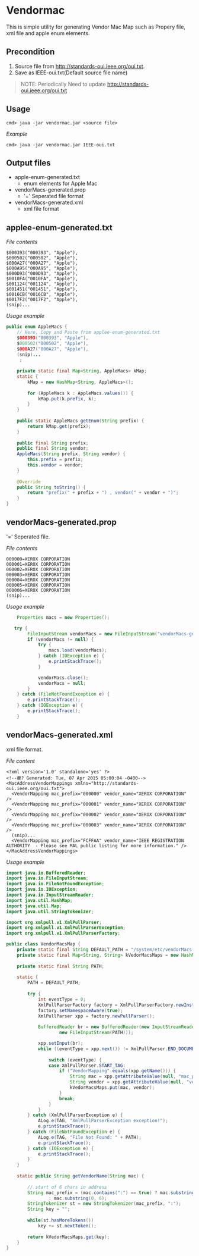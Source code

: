Vendormac
=========

 This is simple utility for generating Vendor Mac Map such as Propery file, xml file and apple enum elements.

Precondition
------------

 1. Source file from http://standards-oui.ieee.org/oui.txt.
 2. Save as IEEE-oui.txt(Default source file name)
 
> NOTE: Periodically Need to update http://standards-oui.ieee.org/oui.txt 


Usage
-----

```
cmd> java -jar vendormac.jar <source file>
```

*Example*
```
cmd> java -jar vendormac.jar IEEE-oui.txt
```

Output files
------------

* apple-enum-generated.txt
	- enum elements for Apple Mac
* vendorMacs-generated.prop
	- '=' Seperated file format
* vendorMacs-generated.xml
	- xml file format

applee-enum-generated.txt
-----------------------------

*File contents*
```
$000393("000393", "Apple"),
$000502("000502", "Apple"),
$000A27("000A27", "Apple"),
$000A95("000A95", "Apple"),
$000D93("000D93", "Apple"),
$0010FA("0010FA", "Apple"),
$001124("001124", "Apple"),
$001451("001451", "Apple"),
$0016CB("0016CB", "Apple"),
$0017F2("0017F2", "Apple"),
(snip)...
```


*Usage example*
```java
public enum AppleMacs {
    // Here, Copy and Paste from applee-enum-generated.txt
    $000393("000393", "Apple"),
    $000502("000502", "Apple"),
    $000A27("000A27", "Apple"),
    (snip)...
     ;
    
    private static final Map<String, AppleMacs> kMap;
    static {
        kMap = new HashMap<String, AppleMacs>();
        
        for (AppleMacs k : AppleMacs.values()) {
            kMap.put(k.prefix, k);
        }
    }
    
    public static AppleMacs getEnum(String prefix) {
        return kMap.get(prefix);
    }
    
    public final String prefix;
    public final String vendor;
    AppleMacs(String prefix, String vendor) {
        this.prefix = prefix;
        this.vendor = vendor;
    }
    
    @Override
    public String toString() {
        return "prefix(" + prefix + ") , vendor(" + vendor + ")";
    }
}
```

vendorMacs-generated.prop
-------------------------
'=' Seperated file.

*File contents*
```
000000=XEROX CORPORATION
000001=XEROX CORPORATION
000002=XEROX CORPORATION
000003=XEROX CORPORATION
000004=XEROX CORPORATION
000005=XEROX CORPORATION
000006=XEROX CORPORATION 
(snip)...
```

*Usage example*
```java
    Properties macs = new Properties();

   try {
        FileInputStream vendorMacs = new FileInputStream("vendorMacs-generated.prop");
        if (vendorMacs != null) {
            try {
                macs.load(vendorMacs);
            } catch (IOException e) {
                e.printStackTrace();
            }

            vendorMacs.close();
            vendorMacs = null;
        }
    } catch (FileNotFoundException e) {
        e.printStackTrace();
    } catch (IOException e) {
        e.printStackTrace();
    } 
```

vendorMacs-generated.xml
------------------------
xml file format.

*File content*
```
<?xml version='1.0' standalone='yes' ?>
<!--癤? Generated: Tue, 07 Apr 2015 05:00:04 -0400-->
<MacAddressVendorMappings xmlns="http://standards-oui.ieee.org/oui.txt">
  <VendorMapping mac_prefix="000000" vendor_name="XEROX CORPORATION" />
  <VendorMapping mac_prefix="000001" vendor_name="XEROX CORPORATION" />
  <VendorMapping mac_prefix="000002" vendor_name="XEROX CORPORATION" />
  <VendorMapping mac_prefix="000003" vendor_name="XEROX CORPORATION" />
  (snip)...
  <VendorMapping mac_prefix="FCFFAA" vendor_name="IEEE REGISTRATION AUTHORITY  - Please see MAL public listing for more information." />
</MacAddressVendorMappings>  
```

*Usage example*

```java
import java.io.BufferedReader;
import java.io.FileInputStream;
import java.io.FileNotFoundException;
import java.io.IOException;
import java.io.InputStreamReader;
import java.util.HashMap;
import java.util.Map;
import java.util.StringTokenizer;

import org.xmlpull.v1.XmlPullParser;
import org.xmlpull.v1.XmlPullParserException;
import org.xmlpull.v1.XmlPullParserFactory;

public class VendorMacsMap {    
    private static final String DEFAULT_PATH = "/system/etc/vendorMacs-generated.xml";
    private static final Map<String, String> kVedorMacsMaps = new HashMap<String, String>();
    
    private static final String PATH;
    
    static {
        PATH = DEFAULT_PATH;
        
        try {
            int eventType = 0;
            XmlPullParserFactory factory = XmlPullParserFactory.newInstance();
            factory.setNamespaceAware(true);
            XmlPullParser xpp = factory.newPullParser();
            
            BufferedReader br = new BufferedReader(new InputStreamReader(
                    new FileInputStream(PATH)));

            xpp.setInput(br);
            while ((eventType = xpp.next()) != XmlPullParser.END_DOCUMENT) {
                
                switch (eventType) {
                case XmlPullParser.START_TAG:
                    if ("VendorMapping".equals(xpp.getName())) {
                        String mac = xpp.getAttributeValue(null, "mac_prefix");
                        String vendor = xpp.getAttributeValue(null, "vendor_name");
                        kVedorMacsMaps.put(mac, vendor);
                    }
                    break;
                }
            }
        } catch (XmlPullParserException e) {
            ALog.e(TAG, "XmlPullParserException exception!");
            e.printStackTrace();
        } catch (FileNotFoundException e) {
            ALog.e(TAG, "File Not Found: " + PATH);
            e.printStackTrace();
        } catch (IOException e) {
            e.printStackTrace();
        }
    }
    
    static public String getVendorName(String mac) {
        
        // start of 6 chars in address
        String mac_prefix = (mac.contains(":") == true) ? mac.substring(0, 8)
                : mac.substring(0, 6);
        StringTokenizer st = new StringTokenizer(mac_prefix, ":");
        String key = "";
        
        while(st.hasMoreTokens())
            key += st.nextToken();
        
        return kVedorMacsMaps.get(key);
    }
}
```